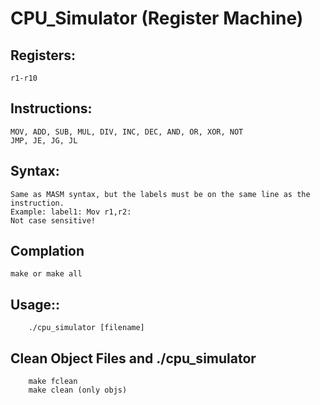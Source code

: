 # CPU_Simulator (Register Machine)
## Registers:
    r1-r10  
## Instructions:
    MOV, ADD, SUB, MUL, DIV, INC, DEC, AND, OR, XOR, NOT  
    JMP, JE, JG, JL
    
## Syntax:
    Same as MASM syntax, but the labels must be on the same line as the instruction.  
    Example: label1: Mov r1,r2:
    Not case sensitive!

## Complation 
```
make or make all
```
## Usage::
```
    ./cpu_simulator [filename]
```
## Clean Object Files and ./cpu_simulator
```
    make fclean
    make clean (only objs)
```
